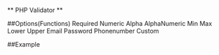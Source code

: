 ** PHP Validator **

##Options(Functions)
  Required
  Numeric
  Alpha
  AlphaNumeric
  Min
  Max
  Lower
  Upper
  Email
  Password
  Phonenumber
  Custom
  
##Example

